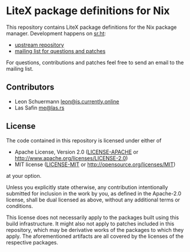 # LiteX package definitions for Nix

This repository contains LiteX package definitions for the Nix package
manager. Development happens on [sr.ht](https://sr.ht):

- [upstream repository](https://git.sr.ht/~lschuermann/nix-litex)
- [mailing list for questions and patches](https://lists.sr.ht/~lschuermann/nix-litex)

For questions, contributions and patches feel free to send an email to
the mailing list.

## Contributors

- Leon Schuermann <leon@is.currently.online>
- Las Safin <me@las.rs>

## License

The code contained in this repository is licensed under either of

- Apache License, Version 2.0 ([LICENSE-APACHE](LICENSE-APACHE) or
  http://www.apache.org/licenses/LICENSE-2.0)
- MIT license ([LICENSE-MIT](LICENSE-MIT) or
  http://opensource.org/licenses/MIT)

at your option.

Unless you explicitly state otherwise, any contribution intentionally submitted
for inclusion in the work by you, as defined in the Apache-2.0 license, shall be
dual licensed as above, without any additional terms or conditions.

This license does not necessarily apply to the packages built using this build
infrastructure. It might also not apply to patches included in this repository,
which may be derivative works of the packages to which they apply. The
aforementioned artifacts are all covered by the licenses of the respective
packages.

